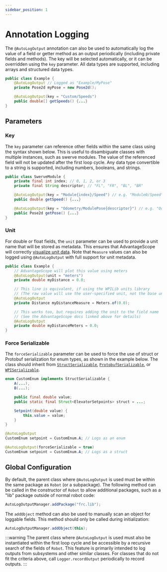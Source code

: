 ```yaml
---
sidebar_position: 1
---
```


# Annotation Logging

The `@AutoLogOutput` annotation can also be used to automatically log the value of a field or getter method as an output periodically (including private fields and methods). The key will be selected automatically, or it can be overridden using the `key` parameter. All data types are supported, including arrays and structured data types.

```java
public class Example {
    @AutoLogOutput // Logged as "Example/MyPose"
    private Pose2d myPose = new Pose2d();

    @AutoLogOutput(key = "Custom/Speeds")
    public double[] getSpeeds() {...}
}
```

## Parameters

### Key

The `key` parameter can reference other fields within the same class using the syntax shown below. This is useful to disambiguate classes with multiple instances, such as swerve modules. The value of the referenced field will not be updated after the first loop cycle. Any data type convertible to a string is supported, including numbers, booleans, and strings.

```java
public class SwerveModule {
    private final int index; // 0, 1, 2, or 3
    private final String descriptor; // "FL", "FR", "BL", "BR"

    @AutoLogOutput(key = "Module{index}/Speed") // e.g. "Module0/Speed"
    public double getSpeed() {...}

    @AutoLogOutput(key = "Odometry/ModulePose{descriptor}") // e.g. "Odometry/ModulePoseFL"
    public Pose2d getPose() {...}
}
```

### Unit

For double or float fields, the `unit` parameter can be used to provide a unit name that will be stored as metadata. This ensures that AdvantageScope will correctly [visualize unit data](https://docs.advantagescope.org/tab-reference/line-graph/units). Note that `Measure` values can also be logged using `@AutoLogOutput` with full support for unit metadata.

```java
public class Example {
    // AdvantageScope will plot this value using meters
    @AutoLogOutput(unit = "meters")
    private double myDistance = 0.0;

    // This line is equivalent, if using the WPILib units library
    // (The raw value will use the user-specified unit, not the base unit)
    @AutoLogOutput
    private Distance myDistanceMeasure = Meters.of(0.0);

    // This works too, but requires adding the unit to the field name
    // (See the AdvantageScope docs linked above for details)
    @AutoLogOutput
    private double myDistanceMeters = 0.0;
}
```

### Force Serializable

The `forceSerializable` parameter can be used to force the use of struct or Protobuf serialization for enum types, as shown in the example below. The class should inherit from [`StructSerializable`](https://github.wpilib.org/allwpilib/docs/release/java/edu/wpi/first/util/struct/StructSerializable.html), [`ProtobufSerializable`](https://github.wpilib.org/allwpilib/docs/release/java/edu/wpi/first/util/protobuf/ProtobufSerializable.html), or [`WPISerializable`](https://github.wpilib.org/allwpilib/docs/release/java/edu/wpi/first/util/WPISerializable.html).

```java
enum CustomEnum implements StructSerializable {
    A(...),
    B(...);

    public final double value;
    public static final Struct<ElevatorSetpoints> struct = ...;

    Setpoint(double value) {
        this.value = value;
    }
}

@AutoLogOutput
CustomEnum setpoint = CustomEnum.A; // Logs as an enum

@AutoLogOutput(forceSerializable = true)
CustomEnum setpoint = CustomEnum.A; // Logs as a struct
```

## Global Configuration

By default, the parent class where `@AutoLogOutput` is used must be within the same package as `Robot` (or a subpackage). The following method can be called in the constructor of `Robot` to allow additional packages, such as a "lib" package outside of normal robot code:

```java
AutoLogOutputManager.addPackage("frc.lib");
```

The `addObject` method can also be used to manually scan an object for loggable fields. This method should only be called during initialization:

```java
AutoLogOutputManager.addObject(this);
```

:::warning
The parent class where `@AutoLogOutput` is used must also be instantiated within the first loop cycle and be accessible by a recursive search of the fields of `Robot`. This feature is primarily intended to log outputs from subsystems and other similar classes. For classes that do not fit the criteria above, call `Logger.recordOutput` periodically to record outputs.
:::
